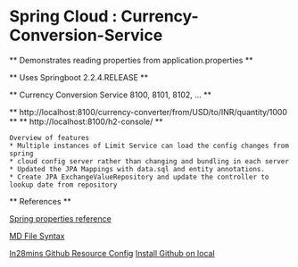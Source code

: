 # Spring Cloud : Currency-Conversion-Service
 
** Demonstrates reading properties from application.properties **

** Uses Springboot 2.2.4.RELEASE **

** Currency Conversion Service 8100, 8101, 8102, ... **

 

**  http://localhost:8100/currency-converter/from/USD/to/INR/quantity/1000 **
**  http://localhost:8100/h2-console/ **  

```
Overview of features
* Multiple instances of Limit Service can load the config changes from spring
* cloud config server rather than changing and bundling in each server
* Updated the JPA Mappings with data.sql and entity annotations. 
* Create JPA ExchangeValueRepository and update the controller to lookup date from repository

```


** References **

[Spring properties reference](https://docs.spring.io/spring-boot/docs/current/reference/html/common-application-properties.html)

[MD File Syntax](https://confluence.atlassian.com/bitbucketserver/markdown-syntax-guide-776639995.html)

[In28mins Github Resource Config](https://github.com/in28minutes/spring-microservices/tree/master/03.microservices)
[Install Github on local](https://git-scm.com/)
